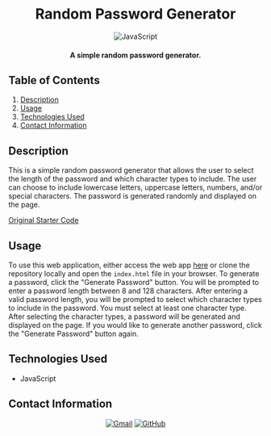 <h1 align="center">
  Random Password Generator
</h1>

<p align="center">
    <img src="https://img.shields.io/badge/JavaScript-F7DF1E.svg?style=for-the-badge&logo=JavaScript&logoColor=black" alt="JavaScript">
</p>

<h4 align="center">A simple random password generator.</h4>

## Table of Contents
1. [Description](#description)
2. [Usage](#usage)
3. [Technologies Used](#technologies-used)
4. [Contact Information](#contact-information)

## Description
This is a simple random password generator that allows the user to select the length of the password and which character types to include. The user can choose to include lowercase letters, uppercase letters, numbers, and/or special characters. The password is generated randomly and displayed on the page.

[Original Starter Code](https://github.com/coding-boot-camp/friendly-parakeet.git)

## Usage
To use this web application, either access the web app [here](https://example.com) or clone the repository locally and open the `index.html` file in your browser. To generate a password, click the "Generate Password" button. You will be prompted to enter a password length between 8 and 128 characters. After entering a valid password length, you will be prompted to select which character types to include in the password. You must select at least one character type. After selecting the character types, a password will be generated and displayed on the page. If you would like to generate another password, click the "Generate Password" button again.

## Technologies Used
- JavaScript

## Contact Information
<p align="center">
    <a href="mailto:cwchilvers@gmail.com"><img src="https://img.shields.io/badge/Gmail-D14836?style=for-the-badge&logo=gmail&logoColor=white" alt="Gmail"></a>
    <a href="https://github.com/cwchilvers"><img src="https://img.shields.io/badge/GitHub-181717.svg?style=for-the-badge&logo=GitHub&logoColor=white" alt="GitHub"></a>
</p>
